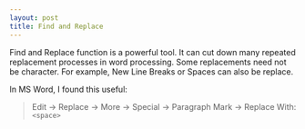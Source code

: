 ```yaml
---
layout: post
title: Find and Replace
---
```


Find and Replace function is a powerful tool. It can cut down many repeated replacement processes in word processing. Some replacements need not be character. For example, New Line Breaks or Spaces can also be replace.

In MS Word, I found this useful:

> Edit -> Replace -> More -> Special -> Paragraph Mark -> Replace With: `<space>`

